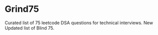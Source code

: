 # Grind75
Curated list of 75 leetcode DSA questions for technical interviews. New Updated list of Blind 75.
